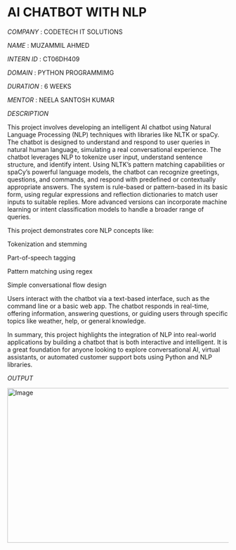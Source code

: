 # AI CHATBOT WITH NLP

*COMPANY* : CODETECH IT SOLUTIONS 

*NAME* : MUZAMMIL AHMED 

*INTERN ID* : CT06DH409 

*DOMAIN* : PYTHON PROGRAMMIMG 

*DURATION* : 6 WEEKS 

*MENTOR* : NEELA SANTOSH KUMAR 

*DESCRIPTION* 

This project involves developing an intelligent AI chatbot using Natural Language Processing (NLP) techniques with libraries like NLTK or spaCy. The chatbot is designed to understand and respond to user queries in natural human language, simulating a real conversational experience. The chatbot leverages NLP to tokenize user input, understand sentence structure, and identify intent. Using NLTK’s pattern matching capabilities or spaCy’s powerful language models, the chatbot can recognize greetings, questions, and commands, and respond with predefined or contextually appropriate answers. The system is rule-based or pattern-based in its basic form, using regular expressions and reflection dictionaries to match user inputs to suitable replies. More advanced versions can incorporate machine learning or intent classification models to handle a broader range of queries.

This project demonstrates core NLP concepts like:

Tokenization and stemming

Part-of-speech tagging

Pattern matching using regex

Simple conversational flow design

Users interact with the chatbot via a text-based interface, such as the command line or a basic web app. The chatbot responds in real-time, offering information, answering questions, or guiding users through specific topics like weather, help, or general knowledge.

In summary, this project highlights the integration of NLP into real-world applications by building a chatbot that is both interactive and intelligent. It is a great foundation for anyone looking to explore conversational AI, virtual assistants, or automated customer support bots using Python and NLP libraries.

*OUTPUT*

<img width="1412" height="352" alt="Image" src="https://github.com/user-attachments/assets/28c11afc-6224-4cbe-af09-29cb9795ca93" />
